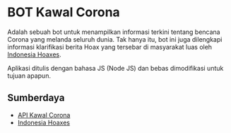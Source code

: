 # BOT Kawal Corona
Adalah sebuah bot untuk menampilkan informasi terkini tentang bencana Corona yang melanda seluruh dunia.
Tak hanya itu, bot ini juga dilengkapi informasi klarifikasi berita Hoax yang tersebar di masyarakat luas oleh [Indonesia Hoaxes](https://turnbackhoax.id).

Aplikasi ditulis dengan bahasa JS (Node JS) dan bebas dimodifikasi untuk tujuan apapun.
 
## Sumberdaya
- [API Kawal Corona](https://kawalcorona.com/api)
- [Indonesia Hoaxes](https://turnbackhoax.id/)
